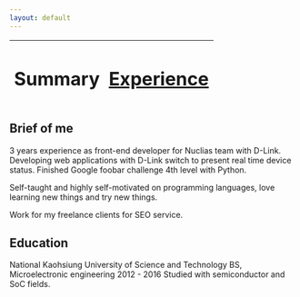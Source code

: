 ```yaml
---
layout: default
---
```


| <h1> Summary </h1> | <h1>[Experience](./experience.html)</h1> |
| ------------------ | ---------------------------------------- |

## Brief of me
3 years experience as front-end developer for Nuclias team with D-Link.
Developing web applications with D-Link switch to present real time device status.
Finished Google foobar challenge 4th level with Python.  
  
Self-taught and highly self-motivated on programming languages, love learning new things and try new things.  
  
Work for my freelance clients for SEO service.  

## Education
National Kaohsiung University of Science and Technology
BS, Microelectronic engineering 2012 - 2016
Studied with semiconductor and SoC fields.